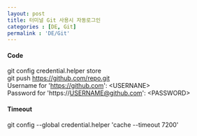 ```yaml
---
layout: post
title: 터미널 Git 사용시 자동로그인 
categories : [DE, Git]
permalink : 'DE/Git'
---
```

#### **Code**
git config credential.helper store  
git push https://github.com/repo.git  
Username for 'https://github.com': \<USERNANE>   
Password for 'https://USERNAME@github.com': \<PASSWORD>  

#### **Timeout**
git config --global credential.helper 'cache --timeout 7200'
